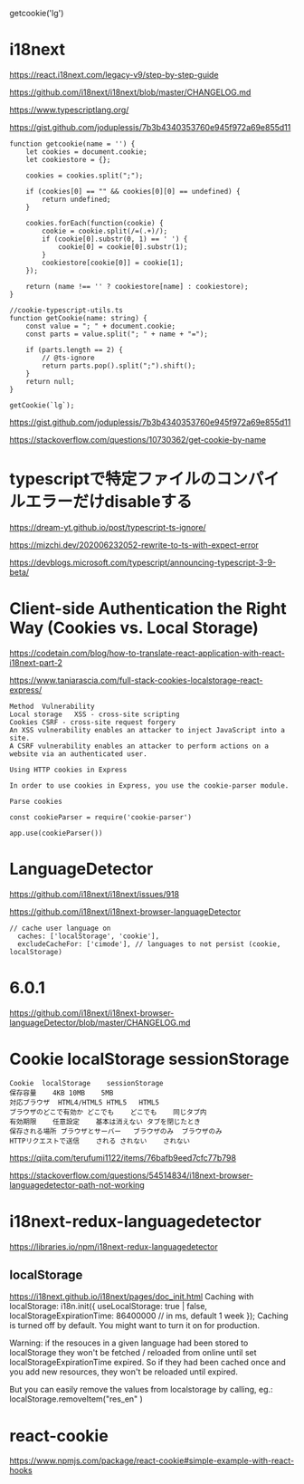 getcookie('lg')
# i18next
https://react.i18next.com/legacy-v9/step-by-step-guide

https://github.com/i18next/i18next/blob/master/CHANGELOG.md


https://www.typescriptlang.org/


https://gist.github.com/joduplessis/7b3b4340353760e945f972a69e855d11
```
function getcookie(name = '') {
    let cookies = document.cookie;
    let cookiestore = {};
    
    cookies = cookies.split(";");
    
    if (cookies[0] == "" && cookies[0][0] == undefined) {
        return undefined;
    }
    
    cookies.forEach(function(cookie) {
        cookie = cookie.split(/=(.+)/);
        if (cookie[0].substr(0, 1) == ' ') {
            cookie[0] = cookie[0].substr(1);
        }
        cookiestore[cookie[0]] = cookie[1];
    });
    
    return (name !== '' ? cookiestore[name] : cookiestore);
}

//cookie-typescript-utils.ts
function getCookie(name: string) {
    const value = "; " + document.cookie;
    const parts = value.split("; " + name + "=");

    if (parts.length == 2) {
        // @ts-ignore
        return parts.pop().split(";").shift();
    }
    return null;
}

getCookie(`lg`);
```
https://gist.github.com/joduplessis/7b3b4340353760e945f972a69e855d11

https://stackoverflow.com/questions/10730362/get-cookie-by-name

# typescriptで特定ファイルのコンパイルエラーだけdisableする
https://dream-yt.github.io/post/typescript-ts-ignore/

https://mizchi.dev/202006232052-rewrite-to-ts-with-expect-error

https://devblogs.microsoft.com/typescript/announcing-typescript-3-9-beta/

# Client-side Authentication the Right Way (Cookies vs. Local Storage)
https://codetain.com/blog/how-to-translate-react-application-with-react-i18next-part-2

https://www.taniarascia.com/full-stack-cookies-localstorage-react-express/
```
Method	Vulnerability
Local storage	XSS - cross-site scripting
Cookies	CSRF - cross-site request forgery
An XSS vulnerability enables an attacker to inject JavaScript into a site.
A CSRF vulnerability enables an attacker to perform actions on a website via an authenticated user.

Using HTTP cookies in Express

In order to use cookies in Express, you use the cookie-parser module.

Parse cookies

const cookieParser = require('cookie-parser')

app.use(cookieParser())
```


# LanguageDetector
https://github.com/i18next/i18next/issues/918

https://github.com/i18next/i18next-browser-languageDetector

```
// cache user language on
  caches: ['localStorage', 'cookie'],
  excludeCacheFor: ['cimode'], // languages to not persist (cookie, localStorage)
  ```
 # 6.0.1
https://github.com/i18next/i18next-browser-languageDetector/blob/master/CHANGELOG.md

# Cookie	localStorage	sessionStorage
```
Cookie	localStorage	sessionStorage
保存容量	4KB	10MB	5MB
対応ブラウザ	HTML4/HTML5	HTML5	HTML5
ブラウザのどこで有効か	どこでも	どこでも	同じタブ内
有効期限	任意設定	基本は消えない	タブを閉じたとき
保存される場所	ブラウザとサーバー	ブラウザのみ	ブラウザのみ
HTTPリクエストで送信	される	されない	されない
```
https://qiita.com/terufumi1122/items/76bafb9eed7cfc77b798


https://stackoverflow.com/questions/54514834/i18next-browser-languagedetector-path-not-working


# i18next-redux-languagedetector
https://libraries.io/npm/i18next-redux-languagedetector

## localStorage
https://i18next.github.io/i18next/pages/doc_init.html
Caching with localStorage:
i18n.init({ 
  useLocalStorage: true | false,
  localStorageExpirationTime: 86400000 // in ms, default 1 week
});
Caching is turned off by default. You might want to turn it on for production.

Warning: if the resouces in a given language had been stored to localStorage they won't be fetched / reloaded from online until set localStorageExpirationTime expired. So if they had been cached once and you add new resources, they won't be reloaded until expired.

But you can easily remove the values from localstorage by calling, eg.: localStorage.removeItem("res_en" )

# react-cookie
https://www.npmjs.com/package/react-cookie#simple-example-with-react-hooks

